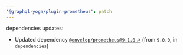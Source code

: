```yaml
---
'@graphql-yoga/plugin-prometheus': patch
---
```

dependencies updates:
  - Updated dependency [`@envelop/prometheus@9.1.0`
    ↗︎](https://www.npmjs.com/package/@envelop/prometheus/v/9.1.0) (from `9.0.0`, in `dependencies`)
